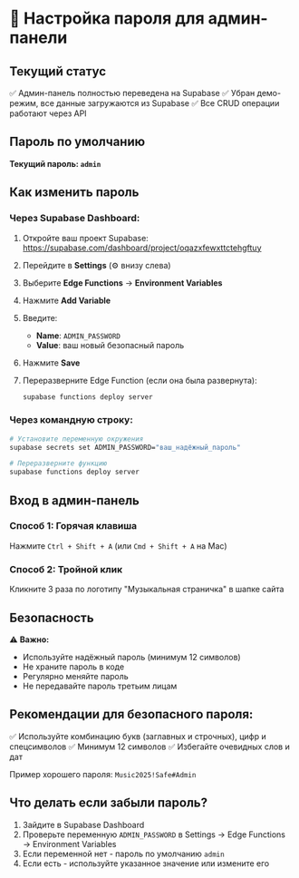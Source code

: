 # 🔐 Настройка пароля для админ-панели

## Текущий статус

✅ Админ-панель полностью переведена на Supabase
✅ Убран демо-режим, все данные загружаются из Supabase
✅ Все CRUD операции работают через API

## Пароль по умолчанию

**Текущий пароль: `admin`**

## Как изменить пароль

### Через Supabase Dashboard:

1. Откройте ваш проект Supabase: https://supabase.com/dashboard/project/oqazxfewxttctehgftuy

2. Перейдите в **Settings** (⚙️ внизу слева)

3. Выберите **Edge Functions** → **Environment Variables**

4. Нажмите **Add Variable**

5. Введите:
   - **Name**: `ADMIN_PASSWORD`
   - **Value**: ваш новый безопасный пароль

6. Нажмите **Save**

7. Переразверните Edge Function (если она была развернута):
   ```bash
   supabase functions deploy server
   ```

### Через командную строку:

```bash
# Установите переменную окружения
supabase secrets set ADMIN_PASSWORD="ваш_надёжный_пароль"

# Переразверните функцию
supabase functions deploy server
```

## Вход в админ-панель

### Способ 1: Горячая клавиша
Нажмите `Ctrl + Shift + A` (или `Cmd + Shift + A` на Mac)

### Способ 2: Тройной клик
Кликните 3 раза по логотипу "Музыкальная страничка" в шапке сайта

## Безопасность

⚠️ **Важно:**
- Используйте надёжный пароль (минимум 12 символов)
- Не храните пароль в коде
- Регулярно меняйте пароль
- Не передавайте пароль третьим лицам

## Рекомендации для безопасного пароля:

✅ Используйте комбинацию букв (заглавных и строчных), цифр и спецсимволов
✅ Минимум 12 символов
✅ Избегайте очевидных слов и дат

Пример хорошего пароля: `Music2025!Safe#Admin`

## Что делать если забыли пароль?

1. Зайдите в Supabase Dashboard
2. Проверьте переменную `ADMIN_PASSWORD` в Settings → Edge Functions → Environment Variables
3. Если переменной нет - пароль по умолчанию `admin`
4. Если есть - используйте указанное значение или измените его
